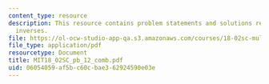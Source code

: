 ```yaml
---
content_type: resource
description: This resource contains problem statements and solutions related to matrix
  inverses.
file: https://ol-ocw-studio-app-qa.s3.amazonaws.com/courses/18-02sc-multivariable-calculus-fall-2010/06054059af5bc60cbae362924590e03e_MIT18_02SC_pb_12_comb.pdf
file_type: application/pdf
resourcetype: Document
title: MIT18_02SC_pb_12_comb.pdf
uid: 06054059-af5b-c60c-bae3-62924590e03e
---
```

